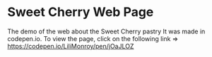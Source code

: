 # Sweet Cherry Web Page

The demo of the web about the Sweet Cherry pastry It was made in codepen.io. 
To view the page, click on the following link => https://codepen.io/LiliMonroy/pen/jOaJLOZ
